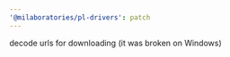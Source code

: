 ```yaml
---
'@milaboratories/pl-drivers': patch
---
```


decode urls for downloading (it was broken on Windows)
